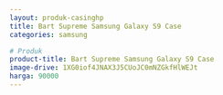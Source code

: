```yaml
---
layout: produk-casinghp
title: Bart Supreme Samsung Galaxy S9 Case
categories: samsung

# Produk
product-title: Bart Supreme Samsung Galaxy S9 Case
image-drive: 1XG0iof4JNAX3J5CUoJC0mNZGkfHlWEJt
harga: 90000
---
```

